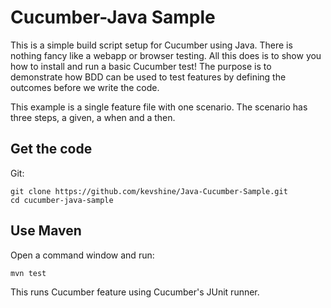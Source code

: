 # Cucumber-Java Sample

This is a simple build script setup for Cucumber using Java.
There is nothing fancy like a webapp or browser testing. All this does is to show you how
to install and run a basic Cucumber test! The purpose is to demonstrate how BDD can be used to test features by defining the outcomes before we write the code.

This example is a single feature file with one scenario. The scenario has three steps, a given, a when and a then. 


## Get the code

Git:

    git clone https://github.com/kevshine/Java-Cucumber-Sample.git
    cd cucumber-java-sample




## Use Maven

Open a command window and run:

    mvn test

This runs Cucumber feature using Cucumber's JUnit runner. 






